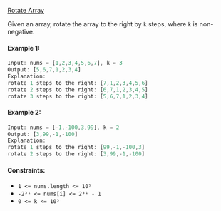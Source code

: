 [Rotate Array](https://leetcode.com/problems/rotate-array/)

Given an array, rotate the array to the right by `k` steps, where `k` is non-negative.

#### Example 1:

```js
Input: nums = [1,2,3,4,5,6,7], k = 3
Output: [5,6,7,1,2,3,4]
Explanation:
rotate 1 steps to the right: [7,1,2,3,4,5,6]
rotate 2 steps to the right: [6,7,1,2,3,4,5]
rotate 3 steps to the right: [5,6,7,1,2,3,4]
```

#### Example 2:

```js
Input: nums = [-1,-100,3,99], k = 2
Output: [3,99,-1,-100]
Explanation:
rotate 1 steps to the right: [99,-1,-100,3]
rotate 2 steps to the right: [3,99,-1,-100]
```

#### Constraints:

- `1 <= nums.length <= 10⁵`
- `-2³¹ <= nums[i] <= 2³¹ - 1`
- `0 <= k <= 10⁵`
